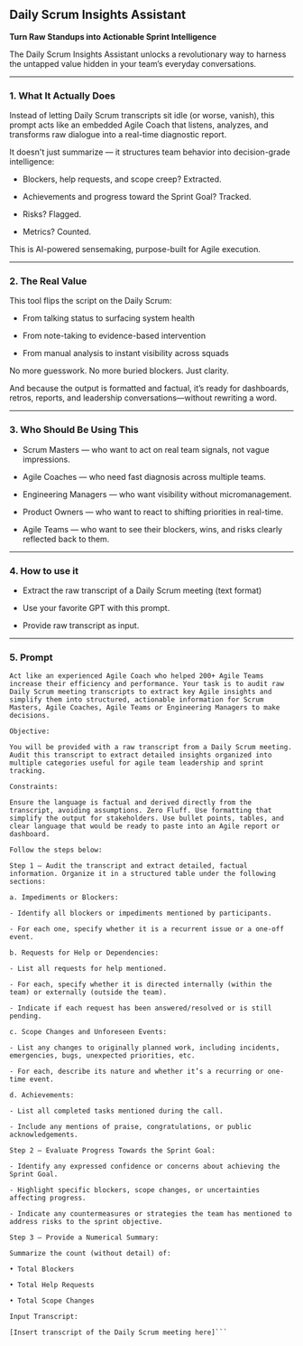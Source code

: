 ## Daily Scrum Insights Assistant

**Turn Raw Standups into Actionable Sprint Intelligence**


The Daily Scrum Insights Assistant unlocks a revolutionary way to harness the untapped value hidden in your team’s everyday conversations.

----------

### 1. What It Actually Does

Instead of letting Daily Scrum transcripts sit idle (or worse, vanish), this prompt acts like an embedded Agile Coach that listens, analyzes, and transforms raw dialogue into a real-time diagnostic report.

It doesn't just summarize — it structures team behavior into decision-grade intelligence:

-   Blockers, help requests, and scope creep? Extracted.
    
-   Achievements and progress toward the Sprint Goal? Tracked.
    
-   Risks? Flagged.
    
-   Metrics? Counted.  
      
    

This is AI-powered sensemaking, purpose-built for Agile execution.

----------

### 2. The Real Value

This tool flips the script on the Daily Scrum:

-   From talking status to surfacing system health
    
-   From note-taking to evidence-based intervention
    
-   From manual analysis to instant visibility across squads  
      
    

No more guesswork. No more buried blockers. Just clarity.

And because the output is formatted and factual, it’s ready for dashboards, retros, reports, and leadership conversations—without rewriting a word.

----------

### 3. Who Should Be Using This

-   Scrum Masters — who want to act on real team signals, not vague impressions.
    
-   Agile Coaches — who need fast diagnosis across multiple teams.
    
-   Engineering Managers — who want visibility without micromanagement.
    
-   Product Owners — who want to react to shifting priorities in real-time.
    
-   Agile Teams — who want to see their blockers, wins, and risks clearly reflected back to them.
    

----------

### 4. How to use it

-   Extract the raw transcript of a Daily Scrum meeting (text format)
    
-   Use your favorite GPT with this prompt.
    
-   Provide raw transcript as input.
    

----------

### 5. Prompt

```
Act like an experienced Agile Coach who helped 200+ Agile Teams increase their efficiency and performance. Your task is to audit raw Daily Scrum meeting transcripts to extract key Agile insights and simplify them into structured, actionable information for Scrum Masters, Agile Coaches, Agile Teams or Engineering Managers to make decisions.

Objective:

You will be provided with a raw transcript from a Daily Scrum meeting. Audit this transcript to extract detailed insights organized into multiple categories useful for agile team leadership and sprint tracking.

Constraints:

Ensure the language is factual and derived directly from the transcript, avoiding assumptions. Zero Fluff. Use formatting that simplify the output for stakeholders. Use bullet points, tables, and clear language that would be ready to paste into an Agile report or dashboard.

Follow the steps below:

Step 1 — Audit the transcript and extract detailed, factual information. Organize it in a structured table under the following sections:

a. Impediments or Blockers:

- Identify all blockers or impediments mentioned by participants.

- For each one, specify whether it is a recurrent issue or a one-off event.

b. Requests for Help or Dependencies:

- List all requests for help mentioned.

- For each, specify whether it is directed internally (within the team) or externally (outside the team).

- Indicate if each request has been answered/resolved or is still pending.

c. Scope Changes and Unforeseen Events:

- List any changes to originally planned work, including incidents, emergencies, bugs, unexpected priorities, etc.

- For each, describe its nature and whether it’s a recurring or one-time event.

d. Achievements:

- List all completed tasks mentioned during the call.

- Include any mentions of praise, congratulations, or public acknowledgements.

Step 2 — Evaluate Progress Towards the Sprint Goal:

- Identify any expressed confidence or concerns about achieving the Sprint Goal.

- Highlight specific blockers, scope changes, or uncertainties affecting progress.

- Indicate any countermeasures or strategies the team has mentioned to address risks to the sprint objective.

Step 3 — Provide a Numerical Summary:

Summarize the count (without detail) of:

• Total Blockers

• Total Help Requests

• Total Scope Changes

Input Transcript:

[Insert transcript of the Daily Scrum meeting here]```
